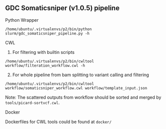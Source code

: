 GDC Somaticsniper (v1.0.5) pipeline
---
Python Wrapper

```
/home/ubuntu/.virtualenvs/p2/bin/python slurm/gdc_somaticsniper_pipeline.py -h
```

CWL

1.  For filtering with builtin scripts
```
/home/ubuntu/.virtualenvs/p2/bin/cwltool workflow/filteration_workflow.cwl -h
```
2. For whole pipeline from bam splitting to variant calling and filtering
```
/home/ubuntu/.virtualenvs/p2/bin/cwltool workflow/somaticsniper_workflow.cwl workflow/template_input.json
```
Note: The scattered outputs from workflow should be sorted and merged by `tools/picard-sortvcf.cwl`.

Docker

Dockerfiles for CWL tools could be found at `docker/`
